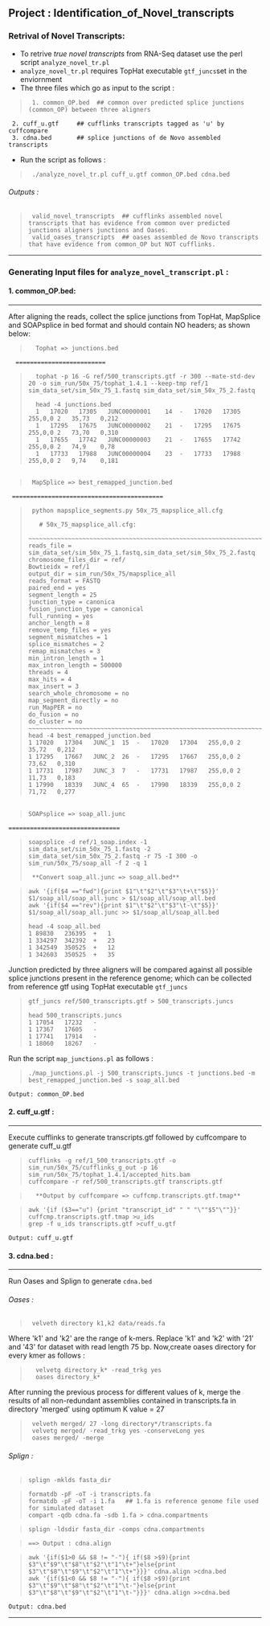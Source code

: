 
## Project : Identification_of_Novel_transcripts

### Retrival of Novel Transcripts:
- To retrive *true novel transcripts* from RNA-Seq dataset use the perl script `analyze_novel_tr.pl`
- `analyze_novel_tr.pl` requires TopHat executable `gtf_juncs`set in the enviornment 
- The three files which go as input to the script :

>      1. common_OP.bed	 ## common over predicted splice junctions (common_OP) between three aligners
	 2. cuff_u.gtf 	   ## cufflinks transcripts tagged as 'u' by cuffcompare
	 3. cdna.bed	   ## splice junctions of de Novo assembled transcripts

- Run the script as follows : 

>      ./analyze_novel_tr.pl cuff_u.gtf common_OP.bed cdna.bed

###### Outputs :

>      valid_novel_transcripts  ## cufflinks assembled novel transcripts that has evidence from common over predicted junctions aligners junctions and Oases.
>      valid_oases_transcripts  ## oases assembled de Novo transcripts that have evidence from common_OP but NOT cufflinks.

- - -
### Generating Input files for `analyze_novel_transcript.pl` :

#### 1.  common_OP.bed:
---

After aligning the reads, collect the splice junctions from TopHat, MapSplice and SOAPsplice in bed format and should contain NO headers; as shown below:

>   	Tophat => junctions.bed	
	  =========================
>       tophat -p 16 -G ref/500_transcripts.gtf -r 300 --mate-std-dev 20 -o sim_run/50x_75/tophat_1.4.1 --keep-tmp ref/1 sim_data_set/sim_50x_75_1.fastq sim_data_set/sim_50x_75_2.fastq
> 	
>     	head -4 junctions.bed
> 	    1	17020	17305	JUNC00000001	14	-	17020	17305	255,0,0	2	35,73	0,212
> 	    1	17295	17675	JUNC00000002	21	-	17295	17675	255,0,0	2	73,70	0,310
>       1	17655	17742	JUNC00000003	21	-	17655	17742	255,0,0	2	74,9	0,78
>       1	17733	17988	JUNC00000004	23	-	17733	17988	255,0,0	2	9,74	0,181
##  
	
>      MapSplice => best_remapped_junction.bed
	 ==========================================
>      python mapsplice_segments.py 50x_75_mapsplice_all.cfg
> 	
>   	 # 50x_75_mapsplice_all.cfg: 
>      ~~~~~~~~~~~~~~~~~~~~~~~~~~~~~~~~~~~~~~~~~~~~~~~~~~~~~~~~~~~~~~~~~~~~~~~
> 	  reads_file = sim_data_set/sim_50x_75_1.fastq,sim_data_set/sim_50x_75_2.fastq
> 	  chromosome_files_dir = ref/
>  	  Bowtieidx = ref/1 
> 	  output_dir = sim_run/50x_75/mapsplice_all
> 	  reads_format = FASTQ
> 	  paired_end = yes
> 	  segment_length = 25
> 	  junction_type = canonica
> 	  fusion_junction_type = canonical
> 	  full_running = yes
> 	  anchor_length = 8
> 	  remove_temp_files = yes
> 	  segment_mismatches = 1
> 	  splice_mismatches = 2
> 	  remap_mismatches = 3
> 	  min_intron_length = 1
> 	  max_intron_length = 500000
> 	  threads = 4
> 	  max_hits = 4
> 	  max_insert = 3
> 	  search_whole_chromosome = no
> 	  map_segment_directly = no
> 	  run_MapPER = no
> 	  do_fusion = no
> 	  do_cluster = no
> 	  ~~~~~~~~~~~~~~~~~~~~~~~~~~~~~~~~~~~~~~~~~~~~~~~~~~~~~~~~~~~~~~~~~~~~~~~
> 	  head -4 best_remapped_junction.bed
> 	  1	17020	17304	JUNC_1	15	-	17020	17304	255,0,0	2	35,72	0,212
> 	  1	17295	17667	JUNC_2	26	-	17295	17667	255,0,0	2	73,62	0,310
> 	  1	17731	17987	JUNC_3	7	-	17731	17987	255,0,0	2	11,73	0,183
> 	  1	17990	18339	JUNC_4	65	-	17990	18339	255,0,0	2	71,72	0,277
##
	
>     SOAPsplice => soap_all.junc
	===============================
>     soapsplice -d ref/1_soap.index -1 sim_data_set/sim_50x_75_1.fastq -2 sim_data_set/sim_50x_75_2.fastq -r 75 -I 300 -o sim_run/50x_75/soap_all -f 2 -q 1
> 	
> 	   **Convert soap_all.junc => soap_all.bed**

>     awk '{if($4 =="fwd"){print $1"\t"$2"\t"$3"\t+\t"$5}}' $1/soap_all/soap_all.junc > $1/soap_all/soap_all.bed
> 	  awk '{if($4 =="rev"){print $1"\t"$2"\t"$3"\t-\t"$5}}' $1/soap_all/soap_all.junc >> $1/soap_all/soap_all.bed
> 	
> 	  head -4 soap_all.bed 
> 	  1	89830	236395	+	1
> 	  1	334297	342392	+	23
> 	  1	342549	350525	+	12
> 	  1	342603	350525	+	35
	

  Junction predicted by three aligners will be compared against all possible splice junctions present in the reference genome; which can be collected from reference gtf using TopHat executable `gtf_juncs`
	
> 	  gtf_juncs ref/500_transcripts.gtf > 500_transcripts.juncs 
> 	
> 	  head 500_transcripts.juncs
> 	  1	17054	17232	-
> 	  1	17367	17605	-
> 	  1	17741	17914	-
> 	  1	18060	18267	-

Run the script `map_junctions.pl` as follows :
                  
>     ./map_junctions.pl -j 500_transcripts.juncs -t junctions.bed -m best_remapped_junction.bed -s soap_all.bed
	
	Output: common_OP.bed

	
#### 2.  cuff_u.gtf :
---

Execute cufflinks to generate transcripts.gtf followed by cuffcompare to generate cuff_u.gtf 
> 	
> 	  cufflinks -g ref/1_500_transcripts.gtf -o sim_run/50x_75/cufflinks_g_out -p 16 sim_run/50x_75/tophat_1.4.1/accepted_hits.bam
> 	  cuffcompare -r ref/500_transcripts.gtf transcripts.gtf 

>   	**Output by cuffcompare => cuffcmp.transcripts.gtf.tmap**

> 	  awk '{if ($3=="u") {print "transcript_id" " " "\""$5"\""}}' cuffcmp.transcripts.gtf.tmap >u_ids
> 	  grep -f u_ids transcripts.gtf >cuff_u.gtf

	Output: cuff_u.gtf

#### 3. cdna.bed :
---
Run Oases and Splign to generate `cdna.bed`
######     Oases :
 

>      velveth directory k1,k2 data/reads.fa

   Where 'k1' and 'k2' are the range of k-mers. Replace 'k1' and 'k2' with '21' and '43' for dataset with read    length 75 bp. Now,create oases directory for every kmer as follows :
>
>       velvetg directory_k* -read_trkg yes
>       oases directory_k*

After running the previous process for different values of k, merge the results of all non-redundant assemblies contained in transcripts.fa in directory 'merged' using optimum K value = 27 

>      velveth merged/ 27 -long directory*/transcripts.fa
>      velvetg merged/ -read_trkg yes -conserveLong yes
>      oases merged/ -merge


######     Splign :

>     splign -mklds fasta_dir

>     formatdb -pF -oT -i transcripts.fa 
>     formatdb -pF -oT -i 1.fa   ## 1.fa is reference genome file used for simulated dataset 
>     compart -qdb cdna.fa -sdb 1.fa > cdna.compartments

>     splign -ldsdir fasta_dir -comps cdna.compartments 

>     ==> Output : cdna.align

>     awk '{if($1>0 && $8 != "-"){ if($8 >$9){print $3"\t"$9"\t"$8"\t"$2"\t"1"\t+"}else{print $3"\t"$8"\t"$9"\t"$2"\t"1"\t+"}}}' cdna.align >cdna.bed
>     awk '{if($1<0 && $8 != "-"){ if($8 >$9){print $3"\t"$9"\t"$8"\t"$2"\t"1"\t-"}else{print $3"\t"$8"\t"$9"\t"$2"\t"1"\t-"}}}' cdna.align >>cdna.bed

	
	Output: cdna.bed

- - -


